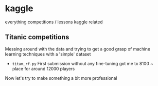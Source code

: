 # kaggle
everything competitions / lessons kaggle related

## Titanic competitions
Messing around with the data and trying to get a good grasp of machine learning techniques with a 'simple' dataset
* `titan_rf.py` First submission without any fine-tuning got me to 8100 ~ place for around 12000 players

Now let's try to make something a bit more professional
